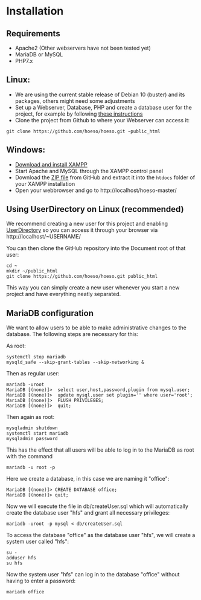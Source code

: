# Installation

## Requirements
- Apache2 (Other webservers have not been tested yet)
- MariaDB or MySQL
- PHP7.x

## Linux:
- We are using the current stable release of Debian 10 (buster) and its packages, others might need some adjustments
- Set up a Webserver, Database, PHP and create a database user for the project, for example by following [these instructions](https://www.cyberciti.biz/faq/how-to-install-lamp-on-debian-10-buster/) 
- Clone the project from Github to where your Webserver can access it:

`git clone https://github.com/hoeso/hoeso.git ~public_html`

## Windows:
- [Download and install XAMPP](https://www.apachefriends.org/download.html)
- Start Apache and MySQL through the XAMPP control panel 
- Download the [ZIP file](https://github.com/hoeso/hoeso/archive/master.zip) from GitHub and extract it into the `htdocs` folder of your XAMPP installation
- Open your webbrowser and go to http://localhost/hoeso-master/

## Using UserDirectory on Linux (recommended)

We recommend creating a new user for this project and enabling [UserDirectory](https://wiki.ubuntu.com/UserDirectoryPHP) so you can access it through your browser via http://localhost/~USERNAME/

You can then clone the GitHub repository into the Document root of that user:
```
cd ~
mkdir ~/public_html
git clone https://github.com/hoeso/hoeso.git public_html
```

This way you can simply create a new user whenever you start a new project and have everything neatly separated.

## MariaDB configuration

We want to allow users to be able to make administrative changes to the database. The following steps are necessary for this:

As root:
```
systemctl stop mariadb
mysqld_safe --skip-grant-tables --skip-networking &
```

Then as regular user:
```
mariadb -uroot
MariaDB [(none)]>  select user,host,password,plugin from mysql.user;
MariaDB [(none)]>  update mysql.user set plugin='' where user='root';
MariaDB [(none)]>  FLUSH PRIVILEGES;
MariaDB [(none)]>  quit;
```

Then again as root:
```
mysqladmin shutdown
systemctl start mariadb
mysqladmin password
```
This has the effect that all users will be able to log in to the MariaDB as root with the command
```
mariadb -u root -p
```
Here we create a database, in this case we are naming it "office":
```
MariaDB [(none)]> CREATE DATABASE office;
MariaDB [(none)]> quit;
```
Now we will execute the file in db/createUser.sql which will automatically create the database user "hfs" and grant all necessary privileges:
```
mariadb -uroot -p mysql < db/createUser.sql
```
To access the database "office" as the database user "hfs", we will create a system user called "hfs":
```
su -
adduser hfs
su hfs
```
Now the system user "hfs" can log in to the database "office" without having to enter a password:

```
mariadb office
```


